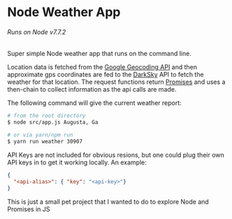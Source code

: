 # Node Weather App 
###### Runs on Node v7.7.2

Super simple Node weather app that runs on the command line. 

Location data is fetched from the [Google Geocoding API](https://developers.google.com/maps/documentation/geocoding/intro) and then approximate gps coordinates are fed to the [DarkSky](https://darksky.net/dev/) API to fetch the weather for that location. The request functions return [Promises](https://developer.mozilla.org/en-US/docs/Web/JavaScript/Reference/Global_Objects/Promise) and uses a then-chain to collect information as the api calls are made.



The following command will give the current weather report:
```bash
# from the root directory
$ node src/app.js Augusta, Ga

# or via yarn/npm run
$ yarn run weather 30907
```

API Keys are not included for obvious resions, but one could plug their own API keys in to get it working locally. An example:
```json
{
  "<api-alias>": { "key": "<api-key>"}
}
```

This is just a small pet project that I wanted to do to explore Node and Promises in JS